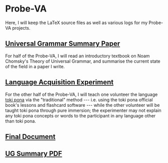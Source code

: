 # Probe-VA
Here, I will keep the LaTeX source files as well as various logs
for my Probe-VA projects.

## [Universal Grammar Summary Paper](UG_Summary/)
For half of the Probe-VA, I will read an introductory textbook on
Noam Chomsky's Theory of Universal Grammar, and summarise the
current state of the field in a paper I write.

## [Language Acquisition Experiment](Lang_Experiment/)
For the other half of the Probe-VA, I will teach one volunteer
the language [toki pona](https://en.wikipedia.org/wiki/Toki_Pona)
via the "traditional" method --- i.e. using the toki pona
official book's lessons and flashcard software --- while the
other volunteer will be taught toki pona through pure immersion;
the experimenter may not explain any toki pona concepts or words
to the participant in any language other than toki pona.

## [Final Document](Final_Document/Final_Document.pdf)

## [UG Summary PDF](UG_Summary/UG_Paper.pdf)